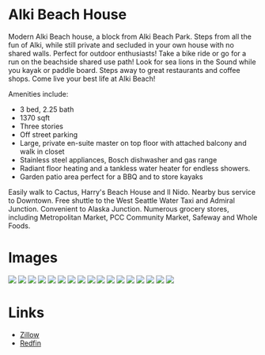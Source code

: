 # Alki Beach House

Modern Alki Beach house, a block from Alki Beach Park. Steps from all the fun of Alki, while still private and secluded in your own house with no shared walls. Perfect for outdoor enthusiasts! Take a bike ride or go for a run on the beachside shared use path! Look for sea lions in the Sound while you kayak or paddle board. Steps away to great restaurants and coffee shops. Come live your best life at Alki Beach!

Amenities include:
* 3 bed, 2.25 bath
* 1370 sqft
* Three stories
* Off street parking
* Large, private en-suite master on top floor with attached balcony and walk in closet
* Stainless steel appliances, Bosch dishwasher and gas range
* Radiant floor heating and a tankless water heater for endless showers.
* Garden patio area perfect for a BBQ and to store kayaks

Easily walk to Cactus, Harry's Beach House and Il Nido.  Nearby bus service to Downtown.  Free shuttle to the West Seattle Water Taxi and Admiral Junction.  Convenient to Alaska Junction.  Numerous grocery stores, including Metropolitan Market, PCC Community Market, Safeway and Whole Foods.

# Images
![](img/01.jpg)
![](img/02.jpg)
![](img/03.jpg)
![](img/04.jpg)
![](img/05.jpg)
![](img/06.jpg)
![](img/07.jpg)
![](img/08.jpg)
![](img/09.jpg)
![](img/10.jpg)
![](img/11.jpg)
![](img/12.jpg)
![](img/13.jpg)
![](img/14.jpg)
![](img/15.jpg)
![](img/16.jpg)
![](img/17.jpg)

# Links
* [Zillow](https://www.zillow.com/homedetails/3019-63rd-Ave-SW-Seattle-WA-98116/96672117_zpid/?view=public)
* [Redfin](https://www.redfin.com/WA/Seattle/3019-63rd-Ave-SW-98116/home/28581271)
